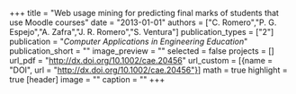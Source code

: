 +++
title = "Web usage mining for predicting final marks of students that use Moodle courses"
date = "2013-01-01"
authors = ["C. Romero","P. G. Espejo","A. Zafra","J. R. Romero","S. Ventura"]
publication_types = ["2"]
publication = "_Computer Applications in Engineering Education_"
publication_short = ""
image_preview = ""
selected = false
projects = []
url_pdf = "http://dx.doi.org/10.1002/cae.20456"
url_custom = [{name = "DOI", url = "http://dx.doi.org/10.1002/cae.20456"}]
math = true
highlight = true
[header]
image = ""
caption = ""
+++

